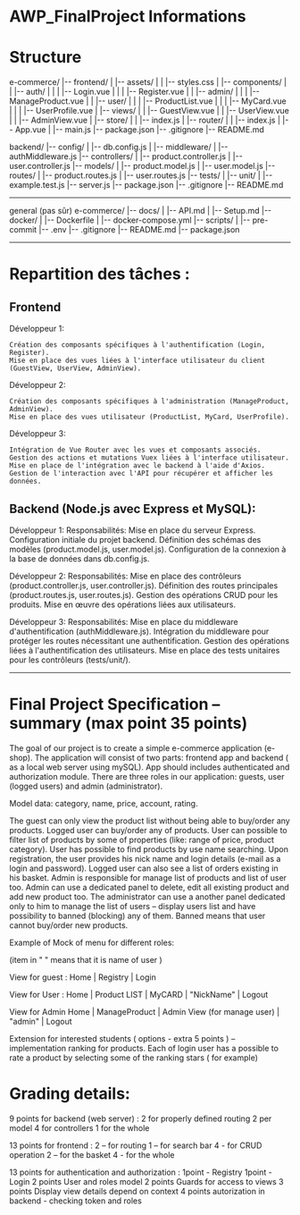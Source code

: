 # AWP_FinalProject Informations


# Structure

e-commerce/
|-- frontend/
|   |-- assets/
|   |    |-- styles.css
|   |-- components/
|   |   |-- auth/
|   |   |   |-- Login.vue
|   |   |   |-- Register.vue
|   |   |-- admin/
|   |   |   |-- ManageProduct.vue
|   |   |-- user/
|   |   |   |-- ProductList.vue
|   |   |   |-- MyCard.vue
|   |   |   |-- UserProfile.vue
|   |-- views/
|   |   |-- GuestView.vue
|   |   |-- UserView.vue
|   |   |-- AdminView.vue
|   |-- store/
|   |   |-- index.js
|   |-- router/
|   |   |-- index.js
|   |-- App.vue
|   |-- main.js
|-- package.json
|-- .gitignore
|-- README.md



backend/
|-- config/
|   |-- db.config.js
|   |-- middleware/
|       |-- authMiddleware.js
|-- controllers/
|   |-- product.controller.js
|   |-- user.controller.js
|-- models/
|   |-- product.model.js
|   |-- user.model.js
|-- routes/
|   |-- product.routes.js
|   |-- user.routes.js
|-- tests/
|   |-- unit/
|       |-- example.test.js
|-- server.js
|-- package.json
|-- .gitignore
|-- README.md




-------
general (pas sûr)
e-commerce/
|-- docs/
|   |-- API.md
|   |-- Setup.md
|-- docker/
|   |-- Dockerfile
|   |-- docker-compose.yml
|-- scripts/
|   |-- pre-commit
|-- .env
|-- .gitignore
|-- README.md
|-- package.json


-------------------------------------

# Repartition des tâches :

## Frontend

Développeur 1:

    Création des composants spécifiques à l'authentification (Login, Register).
    Mise en place des vues liées à l'interface utilisateur du client (GuestView, UserView, AdminView).

Développeur 2:

    Création des composants spécifiques à l'administration (ManageProduct, AdminView).
    Mise en place des vues utilisateur (ProductList, MyCard, UserProfile).

Développeur 3:

    Intégration de Vue Router avec les vues et composants associés.
    Gestion des actions et mutations Vuex liées à l'interface utilisateur.
    Mise en place de l'intégration avec le backend à l'aide d'Axios.
    Gestion de l'interaction avec l'API pour récupérer et afficher les données.


## Backend (Node.js avec Express et MySQL):

Développeur 1:
    Responsabilités:
        Mise en place du serveur Express.
        Configuration initiale du projet backend.
        Définition des schémas des modèles (product.model.js, user.model.js).
        Configuration de la connexion à la base de données dans db.config.js.

Développeur 2:
    Responsabilités:
        Mise en place des contrôleurs (product.controller.js, user.controller.js).
        Définition des routes principales (product.routes.js, user.routes.js).
        Gestion des opérations CRUD pour les produits.
        Mise en œuvre des opérations liées aux utilisateurs.

Développeur 3:
    Responsabilités:
        Mise en place du middleware d'authentification (authMiddleware.js).
        Intégration du middleware pour protéger les routes nécessitant une authentification.
        Gestion des opérations liées à l'authentification des utilisateurs.
        Mise en place des tests unitaires pour les contrôleurs (tests/unit/).







---

# Final Project Specification – summary (max point 35 points)

The goal of our project is to create a simple e-commerce application (e-shop). The application will consist of two parts: frontend app and backend ( as a local web server using mySQL). App should includes authenticated and authorization module.
There are three roles in our application: guests, user (logged users) and admin (administrator).

Model data: category, name, price, account, rating.

The guest can only view the product list without being able to buy/order any products.
Logged user can buy/order any of products. User can possible to filter list of products by some of properties (like: range of price, product category). User has possible to find products by use name searching. Upon registration, the user provides his nick name and login details (e-mail as a login and password). Logged user can also see a list of orders existing in his basket.
Admin is responsible for manage list of products and list of user too. Admin can use a dedicated panel to delete, edit all existing product and add new product too.
The administrator can use a another panel dedicated only to him to manage the list of users – display users list and have possibility to banned (blocking) any of them. Banned means that user cannot buy/order new products.

Example of Mock of menu for different roles:

(item in " " means that it is name of user )

View for guest :
Home | Registry | Login

View for User :
Home | Product LIST | MyCARD | "NickName" | Logout

View for Admin
Home | ManageProduct | Admin View (for manage user) | "admin" | Logout

Extension for interested students ( options - extra 5 points ) – implementation ranking for products. Each of login user has a possible to rate a product by selecting some of the ranking stars ( for example)

# Grading details:

9 points for backend (web server) :
2 for properly defined routing
2 per model
4 for controllers
1 for the whole

13 points for frontend :
2 – for routing
1 – for search bar
4 - for CRUD operation
2 – for the basket
4 - for the whole

13 points for authentication and authorization :
1point - Registry
1point - Login
2 points User and roles model
2 points Guards for access to views
3 points Display view details depend on context
4 points autorization in backend - checking token and roles








